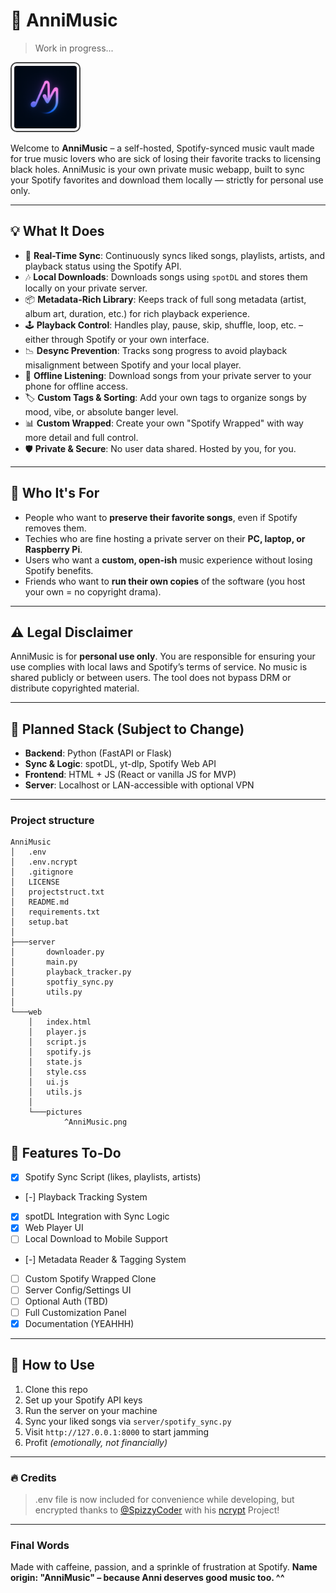 # 🎵 AnniMusic
>Work in progress...

<img src="web/pictures/^AnniMusic.png" alt="AnniMusic Logo" width="100" style="border: 2px solid #444; border-radius: 10px; padding: 4px;">

Welcome to **AnniMusic** – a self-hosted, Spotify-synced music vault made for true music lovers who are sick of losing their favorite tracks to licensing black holes. AnniMusic is your own private music webapp, built to sync your Spotify favorites and download them locally — strictly for personal use only.

---

## 💡 What It Does

- 🔁 **Real-Time Sync**: Continuously syncs liked songs, playlists, artists, and playback status using the Spotify API.
- 🎶 **Local Downloads**: Downloads songs using `spotDL` and stores them locally on your private server.
- 📦 **Metadata-Rich Library**: Keeps track of full song metadata (artist, album art, duration, etc.) for rich playback experience.
- 🕹️ **Playback Control**: Handles play, pause, skip, shuffle, loop, etc. – either through Spotify or your own interface.
- 📉 **Desync Prevention**: Tracks song progress to avoid playback misalignment between Spotify and your local player.
- 📁 **Offline Listening**: Download songs from your private server to your phone for offline access.
- 🏷️ **Custom Tags & Sorting**: Add your own tags to organize songs by mood, vibe, or absolute banger level.
- 📊 **Custom Wrapped**: Create your own "Spotify Wrapped" with way more detail and full control.
- 🛡️ **Private & Secure**: No user data shared. Hosted by you, for you.

---

## 🚀 Who It's For

- People who want to **preserve their favorite songs**, even if Spotify removes them.
- Techies who are fine hosting a private server on their **PC, laptop, or Raspberry Pi**.
- Users who want a **custom, open-ish** music experience without losing Spotify benefits.
- Friends who want to **run their own copies** of the software (you host your own = no copyright drama).

---

## ⚠️ Legal Disclaimer

AnniMusic is for **personal use only**. You are responsible for ensuring your use complies with local laws and Spotify’s terms of service. No music is shared publicly or between users. The tool does not bypass DRM or distribute copyrighted material.

---

## 🧰 Planned Stack (Subject to Change)

- **Backend**: Python (FastAPI or Flask)
- **Sync & Logic**: spotDL, yt-dlp, Spotify Web API
- **Frontend**: HTML + JS (React or vanilla JS for MVP)
- **Server**: Localhost or LAN-accessible with optional VPN

---
### Project structure
```
AnniMusic
│   .env
│   .env.ncrypt
│   .gitignore
│   LICENSE
│   projectstruct.txt
│   README.md
│   requirements.txt
│   setup.bat
│   
├───server
│       downloader.py
│       main.py
│       playback_tracker.py
│       spotfiy_sync.py
│       utils.py
│
└───web
    │   index.html
    │   player.js
    │   script.js
    │   spotify.js
    │   state.js
    │   style.css
    │   ui.js
    │   utils.js
    │
    └───pictures
            ^AnniMusic.png
```


## 🔧 Features To-Do

- [x] Spotify Sync Script (likes, playlists, artists)
- [-] Playback Tracking System
- [x] spotDL Integration with Sync Logic
- [x] Web Player UI
- [ ] Local Download to Mobile Support
- [-] Metadata Reader & Tagging System
- [ ] Custom Spotify Wrapped Clone
- [ ] Server Config/Settings UI
- [ ] Optional Auth (TBD)
- [ ] Full Customization Panel
- [x] Documentation (YEAHHH)

---

## 👾 How to Use

1. Clone this repo
2. Set up your Spotify API keys
3. Run the server on your machine
4. Sync your liked songs via `server/spotify_sync.py`
5. Visit `http://127.0.0.1:8000` to start jamming
6. Profit *(emotionally, not financially)*

---

### 🔥 Credits
>.env file is now included for convenience while developing, but encrypted thanks to [@SpizzyCoder](https://github.com/SpizzyCoder) with his [ncrypt](https://github.com/SpizzyCoder/ncrypt) Project!

---

### Final Words
Made with caffeine, passion, and a sprinkle of frustration at Spotify.
**Name origin: "AnniMusic" – because Anni deserves good music too. ^^**
